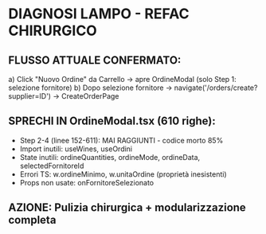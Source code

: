 # DIAGNOSI LAMPO - REFAC CHIRURGICO

## FLUSSO ATTUALE CONFERMATO:
a) Click "Nuovo Ordine" da Carrello → apre OrdineModal (solo Step 1: selezione fornitore)
b) Dopo selezione fornitore → navigate('/orders/create?supplier=ID') → CreateOrderPage

## SPRECHI IN OrdineModal.tsx (610 righe):
- Step 2-4 (linee 152-611): MAI RAGGIUNTI - codice morto 85%
- Import inutili: useWines, useOrdini
- State inutili: ordineQuantities, ordineMode, ordineData, selectedFornitoreId
- Errori TS: w.ordineMinimo, w.unitaOrdine (proprietà inesistenti)
- Props non usate: onFornitoreSelezionato

## AZIONE: Pulizia chirurgica + modularizzazione completa
